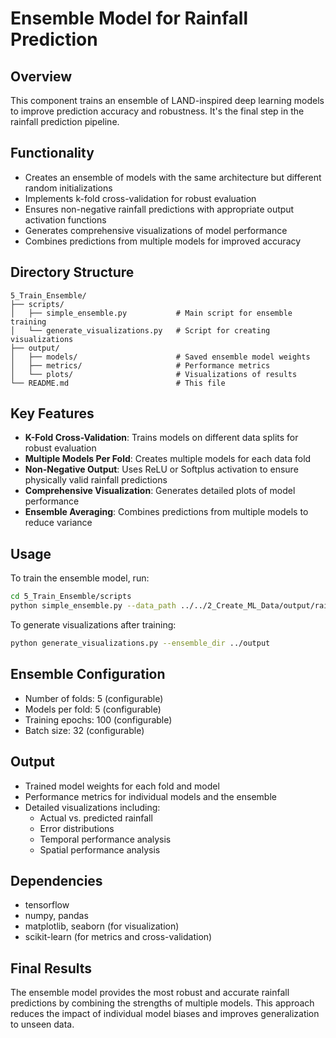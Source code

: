 # Ensemble Model for Rainfall Prediction

## Overview
This component trains an ensemble of LAND-inspired deep learning models to improve prediction accuracy and robustness. It's the final step in the rainfall prediction pipeline.

## Functionality
- Creates an ensemble of models with the same architecture but different random initializations
- Implements k-fold cross-validation for robust evaluation
- Ensures non-negative rainfall predictions with appropriate output activation functions
- Generates comprehensive visualizations of model performance
- Combines predictions from multiple models for improved accuracy

## Directory Structure
```
5_Train_Ensemble/
├── scripts/
│   ├── simple_ensemble.py           # Main script for ensemble training
│   └── generate_visualizations.py   # Script for creating visualizations
├── output/
│   ├── models/                      # Saved ensemble model weights
│   ├── metrics/                     # Performance metrics
│   └── plots/                       # Visualizations of results
└── README.md                        # This file
```

## Key Features
- **K-Fold Cross-Validation**: Trains models on different data splits for robust evaluation
- **Multiple Models Per Fold**: Creates multiple models for each data fold
- **Non-Negative Output**: Uses ReLU or Softplus activation to ensure physically valid rainfall predictions
- **Comprehensive Visualization**: Generates detailed plots of model performance
- **Ensemble Averaging**: Combines predictions from multiple models to reduce variance

## Usage
To train the ensemble model, run:
```bash
cd 5_Train_Ensemble/scripts
python simple_ensemble.py --data_path ../../2_Create_ML_Data/output/rainfall_prediction_data.h5 --hyperparams_path ../../3_Hyperparameter_Tuning/output/land_model_extended_tuner/best_hyperparameters.py --output_dir ../output
```

To generate visualizations after training:
```bash
python generate_visualizations.py --ensemble_dir ../output
```

## Ensemble Configuration
- Number of folds: 5 (configurable)
- Models per fold: 5 (configurable)
- Training epochs: 100 (configurable)
- Batch size: 32 (configurable)

## Output
- Trained model weights for each fold and model
- Performance metrics for individual models and the ensemble
- Detailed visualizations including:
  - Actual vs. predicted rainfall
  - Error distributions
  - Temporal performance analysis
  - Spatial performance analysis

## Dependencies
- tensorflow
- numpy, pandas
- matplotlib, seaborn (for visualization)
- scikit-learn (for metrics and cross-validation)

## Final Results
The ensemble model provides the most robust and accurate rainfall predictions by combining the strengths of multiple models. This approach reduces the impact of individual model biases and improves generalization to unseen data.
